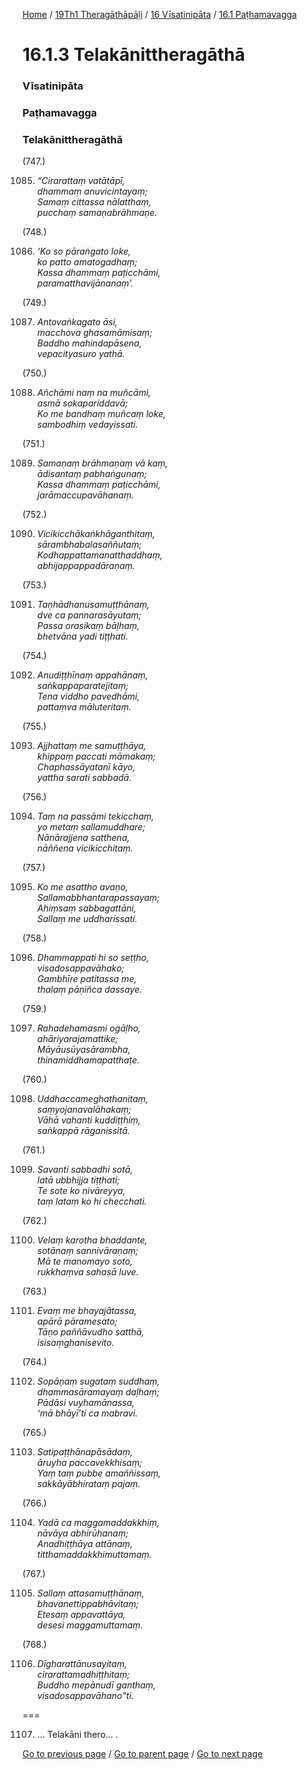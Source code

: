 
[Home](/) / [19Th1 Theragāthāpāḷi](/tipitaka/19Th1.md) / [16 Vīsatinipāta](/tipitaka/19Th1/16.md) / [16.1 Paṭhamavagga](/tipitaka/19Th1/16/16.1.md)

# 16.1.3 Telakānittheragāthā

### Vīsatinipāta

### Paṭhamavagga

### Telakānittheragāthā

(747.)

1085. _“Cirarattaṃ vatātāpī,_  
_dhammaṃ anuvicintayaṃ;_  
_Samaṃ cittassa nālatthaṃ,_  
_pucchaṃ samaṇabrāhmaṇe._  


(748.)

1086. _‘Ko so pāraṅgato loke,_  
_ko patto amatogadhaṃ;_  
_Kassa dhammaṃ paṭicchāmi,_  
_paramatthavijānanaṃ’._  


(749.)

1087. _Antovaṅkagato āsi,_  
_macchova ghasamāmisaṃ;_  
_Baddho mahindapāsena,_  
_vepacityasuro yathā._  


(750.)

1088. _Añchāmi naṃ na muñcāmi,_  
_asmā sokapariddavā;_  
_Ko me bandhaṃ muñcaṃ loke,_  
_sambodhiṃ vedayissati._  


(751.)

1089. _Samaṇaṃ brāhmaṇaṃ vā kaṃ,_  
_ādisantaṃ pabhaṅgunaṃ;_  
_Kassa dhammaṃ paṭicchāmi,_  
_jarāmaccupavāhanaṃ._  


(752.)

1090. _Vicikicchākaṅkhāganthitaṃ,_  
_sārambhabalasaññutaṃ;_  
_Kodhappattamanatthaddhaṃ,_  
_abhijappappadāraṇaṃ._  


(753.)

1091. _Taṇhādhanusamuṭṭhānaṃ,_  
_dve ca pannarasāyutaṃ;_  
_Passa orasikaṃ bāḷhaṃ,_  
_bhetvāna yadi tiṭṭhati._  


(754.)

1092. _Anudiṭṭhīnaṃ appahānaṃ,_  
_saṅkappaparatejitaṃ;_  
_Tena viddho pavedhāmi,_  
_pattaṃva māluteritaṃ._  


(755.)

1093. _Ajjhattaṃ me samuṭṭhāya,_  
_khippaṃ paccati māmakaṃ;_  
_Chaphassāyatanī kāyo,_  
_yattha sarati sabbadā._  


(756.)

1094. _Taṃ na passāmi tekicchaṃ,_  
_yo metaṃ sallamuddhare;_  
_Nānārajjena satthena,_  
_nāññena vicikicchitaṃ._  


(757.)

1095. _Ko me asattho avaṇo,_  
_Sallamabbhantarapassayaṃ;_  
_Ahiṃsaṃ sabbagattāni,_  
_Sallaṃ me uddharissati._  


(758.)

1096. _Dhammappati hi so seṭṭho,_  
_visadosappavāhako;_  
_Gambhīre patitassa me,_  
_thalaṃ pāṇiñca dassaye._  


(759.)

1097. _Rahadehamasmi ogāḷho,_  
_ahāriyarajamattike;_  
_Māyāusūyasārambha,_  
_thinamiddhamapatthaṭe._  


(760.)

1098. _Uddhaccameghathanitaṃ,_  
_saṃyojanavalāhakaṃ;_  
_Vāhā vahanti kuddiṭṭhiṃ,_  
_saṅkappā rāganissitā._  


(761.)

1099. _Savanti sabbadhi sotā,_  
_latā ubbhijja tiṭṭhati;_  
_Te sote ko nivāreyya,_  
_taṃ lataṃ ko hi checchati._  


(762.)

1100. _Velaṃ karotha bhaddante,_  
_sotānaṃ sannivāraṇaṃ;_  
_Mā te manomayo soto,_  
_rukkhaṃva sahasā luve._  


(763.)

1101. _Evaṃ me bhayajātassa,_  
_apārā pāramesato;_  
_Tāṇo paññāvudho satthā,_  
_isisaṃghanisevito._  


(764.)

1102. _Sopāṇaṃ sugataṃ suddhaṃ,_  
_dhammasāramayaṃ daḷhaṃ;_  
_Pādāsi vuyhamānassa,_  
_‘mā bhāyī’ti ca mabravi._  


(765.)

1103. _Satipaṭṭhānapāsādaṃ,_  
_āruyha paccavekkhisaṃ;_  
_Yaṃ taṃ pubbe amaññissaṃ,_  
_sakkāyābhirataṃ pajaṃ._  


(766.)

1104. _Yadā ca maggamaddakkhiṃ,_  
_nāvāya abhirūhanaṃ;_  
_Anadhiṭṭhāya attānaṃ,_  
_titthamaddakkhimuttamaṃ._  


(767.)

1105. _Sallaṃ attasamuṭṭhānaṃ,_  
_bhavanettippabhāvitaṃ;_  
_Etesaṃ appavattāya,_  
_desesi maggamuttamaṃ._  


(768.)

1106. _Dīgharattānusayitaṃ,_  
_cirarattamadhiṭṭhitaṃ;_  
_Buddho mepānudī ganthaṃ,_  
_visadosappavāhano”ti._  


===

1107. … Telakāni thero… .



[Go to previous page](/tipitaka/19Th1/16/16.1/16.1.2.md) / [Go to parent page](/tipitaka/19Th1/16/16.1.md) / [Go to next page](/tipitaka/19Th1/16/16.1/16.1.4.md)


